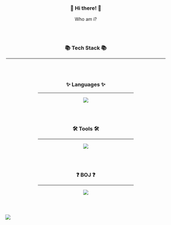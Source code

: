 <h3 align="center">👋 Hi there! 👋</h3>

<p align="center">Who am i?</p>

<br/><br/>

<h3 align="center">📚 Tech Stack 📚</h3>
<div align="center">
	<hr width="500px;"/>
</div>

<br/><br/>

<h3 align="center">✨ Languages ✨</h3>
<div align="center">
	<hr width="300px;"/>
  	<img src="https://img.shields.io/badge/Java-007396?style=flat-square&logo=Java&logoColor=white"/>
</div>

<br/><br/>

<h3 align="center">🛠 Tools 🛠</h3>
<div align=center>
	<hr width="300px;"/>
	<img src="https://img.shields.io/badge/IntelliJ%20IDEA-000000?style=flat&logo=IntelliJ Idea&logoColor=white"/>
</div>

<br/><br/>

<h3 align="center">❓ BOJ ❓</h3>
<div align="center">
	<hr width="300px;"/>
	<img src="http://mazassumnida.wtf/api/v2/generate_badge?boj=dlrlejr1"/>
</div>

<br/><br/>


<img src="http://mazandi.herokuapp.com/api?handle={dlrlejr1}&theme=warm"/>

